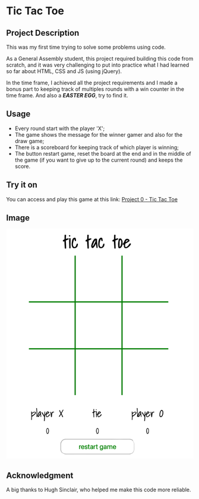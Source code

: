 Tic Tac Toe
=====================

Project Description
----------------------

This was my first time trying to solve some problems using code. 

As a General Assembly student, this project required building this code from scratch, and it was very challenging to put into practice what I had learned so far about HTML, CSS and JS (using jQuery).

In the time frame, I achieved all the project requirements and I made a bonus part to keeping track of multiples rounds with a win counter in the time frame. And also a ***EASTER EGG***, try to find it.

Usage
----------------------

* Every round start with the player 'X';
* The game shows the message for the winner gamer and also for the draw game;
* There is a scoreboard for keeping track of which player is winning;
* The button restart game, reset the board at the end and in the middle of the game (if you want to give up to the current round) and keeps the score.

Try it on
----------------------

You can access and play this game at this link: [Project 0 - Tic Tac Toe](https://projectzero-tictactoe.netlify.app)

Image
----------------------

![tictactoe](image/image.png)

Acknowledgment
----------------------

A big thanks to Hugh Sinclair, who helped me make this code more reliable.